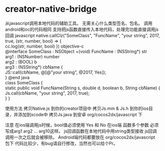 # creator-native-bridge

从javascript调用本地代码的辅助工具。 
  无需关心什么类型签名、包名。
  调用android和oc的代码相同 支持把js函数直接传入本地代码，处理完功能直接调用js回调
javascript 
  native.callClz("SomeClass", "FuncName", "your string", 2017, true, (str, number, bool) => {  
    cc.log(str, number, bool)
  }) 
objective-c  
 @interface SomeClass : NSObject 
 +(void) FuncName : (NSString*) str         
  arg1 : (NSNumber) number          
  arg2 : (BOOL) b         
  arg3 : (NSString*) cbName {             
    JS::call(cbName, @[@"your string", @2017, Yes]);         
  } 
  @end 
java  
  class SomeClass {     
    static public void FuncName(String s, double d, boolean b, String cbName) {         
      Js.call(cbName, "your string", 2017, true);     
    } 
  } 
  
使用方法 
 拷贝Native.js 到你的creator项目中 
 拷贝Js.mm &amp; Js.h 到你的ios目录，并添加到xcode中 
 拷贝Js.java 到安卓 org/cocos2dx/javascript 下 
 
注意 
  在ios端调用js时候，bool值必须使用 Yes 和 No 
  在ios端 函数多个参数 必须写成arg1 arg2 ... arg10这样。 
  js回调函数在本地代码中用string类型接收 
  js回调调用一次之后就会被移除。 
  Android端代码都要放在 org/cocos2dx/javascript 包下 
  代码比较少，有bug请自行修改，当然也可以给个Pr。
